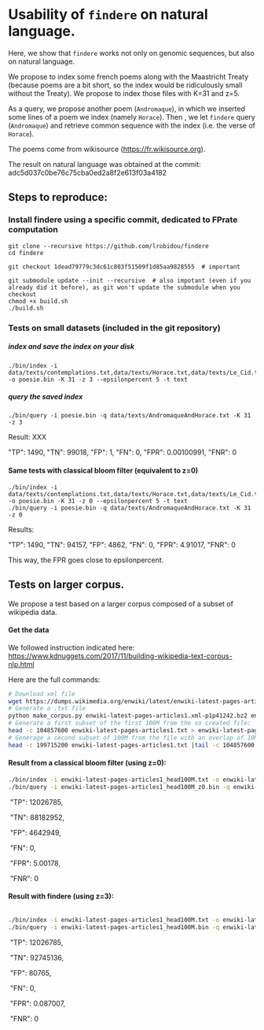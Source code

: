 # Usability of `findere` on natural language. 

Here, we show that `findere` works not only on genomic sequences, but also on natural language.

We propose to index some french poems along with the Maastricht Treaty (because poems are a bit short, so the index would be ridiculously small without the Treaty).
We propose to index those files with K=31 and z=5.

As a query, we propose another poem (`Andromaque`), in which we inserted some lines of a poem we index (namely `Horace`). Then , we let `findere` query (`Andromaque`) and retrieve common sequence with the index (i.e. the verse of `Horace`).

The poems come from wikisource (https://fr.wikisource.org).

The result on natural language was obtained at the commit: adc5d037c0be76c75cba0ed2a8f2e613f03a4182


## Steps to reproduce:
### Install findere using a specific commit, dedicated to FPrate computation

```
git clone --recursive https://github.com/lrobidou/findere
cd findere

git checkout 1dead79779c3dc61c803f51509f1d85aa9828555  # important

git submodule update --init --recursive  # also impotant (even if you already did it before), as git won't update the submodule when you checkout
chmod +x build.sh
./build.sh
```


### Tests on small datasets (included in the git repository)
##### index and save the index on your disk
```
./bin/index -i data/texts/contemplations.txt,data/texts/Horace.txt,data/texts/Le_Cid.txt,data/texts/Maastricht.txt,data/texts/Othon.txt,data/texts/Lettres_persanes.txt -o poesie.bin -K 31 -z 3 --epsilonpercent 5 -t text
```
##### query the saved index
```
./bin/query -i poesie.bin -q data/texts/AndromaqueAndHorace.txt -K 31 -z 3
```
Result: XXX

"TP": 1490,
"TN": 99018,
"FP": 1,
"FN": 0,
"FPR": 0.00100991,
"FNR": 0

#### Same tests with classical bloom filter (equivalent to z=0)

```
./bin/index -i data/texts/contemplations.txt,data/texts/Horace.txt,data/texts/Le_Cid.txt,data/texts/Maastricht.txt,data/texts/Othon.txt,data/texts/Lettres_persanes.txt -o poesie.bin -K 31 -z 0 --epsilonpercent 5 -t text
./bin/query -i poesie.bin -q data/texts/AndromaqueAndHorace.txt -K 31 -z 0
```
Results:  

"TP": 1490,
"TN": 94157,
"FP": 4862,
"FN": 0,
"FPR": 4.91017,
"FNR": 0

This way, the FPR goes close to epsilonpercent.



## Tests on larger corpus.

We propose a test based on a larger corpus composed of a subset of wikipedia data. 

#### Get the data

We followed instruction indicated here: https://www.kdnuggets.com/2017/11/building-wikipedia-text-corpus-nlp.html

Here are the full commands:

```bash
# Download xml file
wget https://dumps.wikimedia.org/enwiki/latest/enwiki-latest-pages-articles1.xml-p1p41242.bz2
# Generate a .txt file
python make_corpus.py enwiki-latest-pages-articles1.xml-p1p41242.bz2 enwiki-latest-pages-articles1.txt # stopped after generating 250 MB of data
# Generate a first subset of the first 100M from the so created file: 
head -c 104857600 enwiki-latest-pages-articles1.txt > enwiki-latest-pages-articles1_head100M.txt
# Generage a second subset of 100M from the file with an overlap of 10M with enwiki-latest-pages-articles1_head100M.txt
head -c 199715200 enwiki-latest-pages-articles1.txt |tail -c 104857600 > enwiki-latest-pages-articles1_next100M.txt
```

#### Result from a classical bloom filter (using z=0):

```bash
./bin/index -i enwiki-latest-pages-articles1_head100M.txt -o enwiki-latest-pages-articles1_head100M_z0.bin -K 31 -z 0 --epsilonpercent 5 -t text
./bin/query -i enwiki-latest-pages-articles1_head100M_z0.bin -q enwiki-latest-pages-articles1_next100M.txt -K 31 -z 0		
```

​      "TP": 12026785,

​      "TN": 88182952,

​      "FP": 4642949,

​      "FN": 0,

​      "FPR": 5.00178,

​      "FNR": 0

#### Result with findere (using z=3):

```bash

./bin/index -i enwiki-latest-pages-articles1_head100M.txt -o enwiki-latest-pages-articles1_head100M.bin -K 31 -z 3 --epsilonpercent 5 -t text
./bin/query -i enwiki-latest-pages-articles1_head100M.bin -q enwiki-latest-pages-articles1_next100M.txt -K 31 -z 3
```

​      "TP": 12026785,

​      "TN": 92745136,

​      "FP": 80765,

​      "FN": 0,

​      "FPR": 0.087007,

​      "FNR": 0

